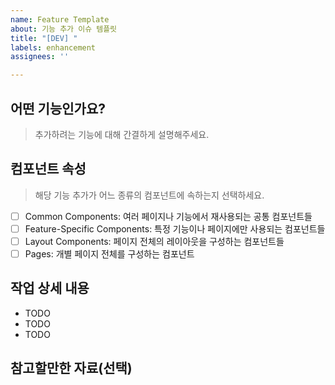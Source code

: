 ```yaml
---
name: Feature Template
about: 기능 추가 이슈 템플릿
title: "[DEV] "
labels: enhancement
assignees: ''

---
```


## 어떤 기능인가요?
> 추가하려는 기능에 대해 간결하게 설명해주세요.

## 컴포넌트 속성
>해당 기능 추가가 어느 종류의 컴포넌트에 속하는지 선택하세요.

- [ ] Common Components: 여러 페이지나 기능에서 재사용되는 공통 컴포넌트들
- [ ] Feature-Specific Components: 특정 기능이나 페이지에만 사용되는 컴포넌트들
- [ ] Layout Components: 페이지 전체의 레이아웃을 구성하는 컴포넌트들
- [ ] Pages: 개별 페이지 전체를 구성하는 컴포넌트

## 작업 상세 내용

- TODO
- TODO
- TODO

## 참고할만한 자료(선택)
